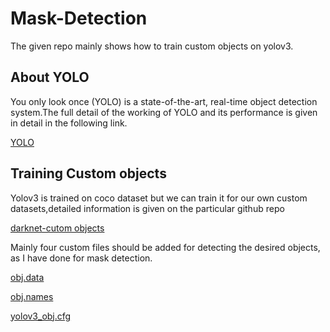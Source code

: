 # Mask-Detection
The given repo mainly shows how to train custom objects on yolov3.

## About YOLO
You only look once (YOLO) is a state-of-the-art, real-time object detection system.The full detail of the working of YOLO and its performance is given in detail in the following link. 

[YOLO](https://pjreddie.com/darknet/yolo/)

## Training Custom objects

Yolov3 is trained on coco dataset but we can train it for our own custom datasets,detailed information is given on the particular github repo

[darknet-cutom objects](https://github.com/AlexeyAB/darknet)

Mainly four custom files should be added for detecting the desired objects, as I have done for mask detection.

[obj.data](https://github.com/Sinha199/Mask-Detection/blob/master/obj.data)

[obj.names](https://github.com/Sinha199/Mask-Detection/blob/master/obj.names)

[yolov3_obj.cfg](https://github.com/Sinha199/Mask-Detection/blob/master/yolov3_mask.cfg)
